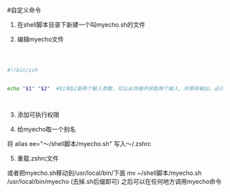 




#自定义命令

1. 在shell脚本目录下新建一个叫myecho.sh的文件

2. 编辑myecho文件

```bash



#!/bin/zsh


echo "$1" "$2"  #$1和$2是两个输入参数，可以从终端中获取两个输入，并原样输出。必须用英文双引号扩起来，中间有空格，全部是在英文输入法下输入




```


3. 添加可执行权限

4. 给myecho取一个别名

将 alias ee="～/shell脚本/myecho.sh" 写入～/.zshrc

5. 重载.zshrc文件



或者把myecho.sh移动到/usr/local/bin/下面
mv ~/shell脚本/myecho.sh /usr/local/bin/myecho  (去掉.sh后缀即可)
之后可以在任何地方调用myecho命令














